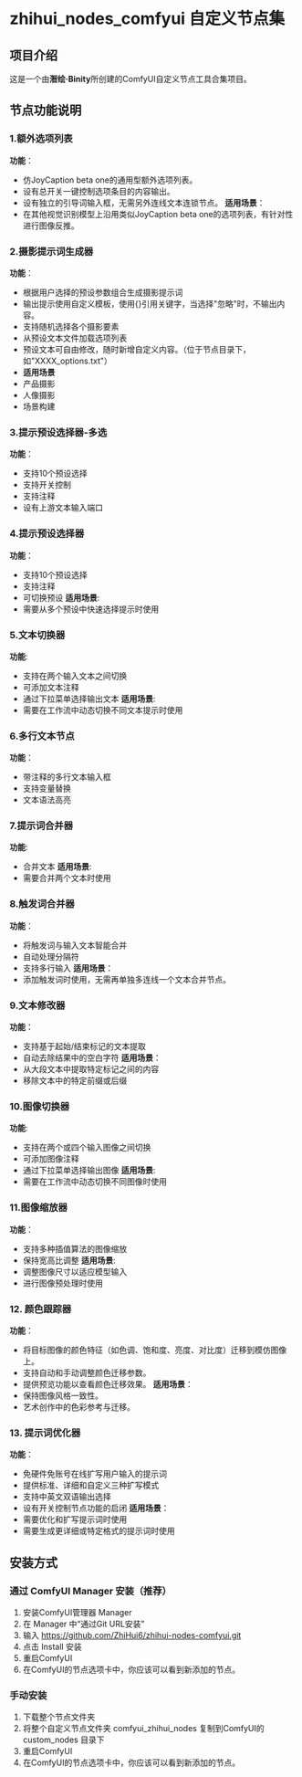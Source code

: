 # zhihui_nodes_comfyui 自定义节点集

## 项目介绍
这是一个由**潪绘·Binity**所创建的ComfyUI自定义节点工具合集项目。

## 节点功能说明
### 1.额外选项列表
**功能**：
- 仿JoyCaption beta one的通用型额外选项列表。
- 设有总开关一键控制选项条目的内容输出。
- 设有独立的引导词输入框，无需另外连线文本连锁节点。
**适用场景**：
- 在其他视觉识别模型上沿用类似JoyCaption beta one的选项列表，有针对性进行图像反推。

### 2.摄影提示词生成器
**功能**：
- 根据用户选择的预设参数组合生成摄影提示词
- 输出提示使用自定义模板，使用{}引用关键字，当选择"忽略"时，不输出内容。
- 支持随机选择各个摄影要素
- 从预设文本文件加载选项列表 
- 预设文本可自由修改，随时新增自定义内容。（位于节点目录下，如"XXXX_options.txt"）
- **适用场景**
- 产品摄影
- 人像摄影
- 场景构建

### 3.提示预设选择器-多选
**功能**：
- 支持10个预设选择
- 支持开关控制
- 支持注释
- 设有上游文本输入端口

### 4.提示预设选择器
**功能**：
- 支持10个预设选择
- 支持注释
- 可切换预设
**适用场景**: 
- 需要从多个预设中快速选择提示时使用

### 5.文本切换器
**功能**:
- 支持在两个输入文本之间切换
- 可添加文本注释
- 通过下拉菜单选择输出文本
**适用场景**:
- 需要在工作流中动态切换不同文本提示时使用

### 6.多行文本节点
**功能**：
- 带注释的多行文本输入框
- 支持变量替换
- 文本语法高亮

### 7.提示词合并器
**功能**: 
- 合并文本
**适用场景**: 
- 需要合并两个文本时使用

### 8.触发词合并器
**功能**：
- 将触发词与输入文本智能合并
- 自动处理分隔符
- 支持多行输入
**适用场景**：
- 添加触发词时使用，无需再单独多连线一个文本合并节点。

### 9.文本修改器
**功能**：
- 支持基于起始/结束标记的文本提取
- 自动去除结果中的空白字符
**适用场景**：
- 从大段文本中提取特定标记之间的内容
- 移除文本中的特定前缀或后缀

### 10.图像切换器
**功能**:
- 支持在两个或四个输入图像之间切换
- 可添加图像注释
- 通过下拉菜单选择输出图像
**适用场景**:
- 需要在工作流中动态切换不同图像时使用

### 11.图像缩放器
**功能**：
- 支持多种插值算法的图像缩放
- 保持宽高比调整
**适用场景**:
- 调整图像尺寸以适应模型输入
- 进行图像预处理时使用

### 12. 颜色跟踪器
**功能**：
- 将目标图像的颜色特征（如色调、饱和度、亮度、对比度）迁移到模仿图像上。
- 支持自动和手动调整颜色迁移参数。
- 提供预览功能以查看颜色迁移效果。
**适用场景**：
- 保持图像风格一致性。
- 艺术创作中的色彩参考与迁移。

### 13. 提示词优化器
**功能**：
- 免硬件免账号在线扩写用户输入的提示词
- 提供标准、详细和自定义三种扩写模式
- 支持中英文双语输出选择
- 设有开关控制节点功能的启闭
**适用场景**：
- 需要优化和扩写提示词时使用
- 需要生成更详细或特定格式的提示词时使用

## 安装方式
### 通过 ComfyUI Manager 安装（推荐）
1. 安装ComfyUI管理器 Manager
2. 在 Manager 中“通过Git URL安装”
3. 输入 https://github.com/ZhiHui6/zhihui-nodes-comfyui.git
4. 点击 Install 安装
5. 重启ComfyUI
6. 在ComfyUI的节点选项卡中，你应该可以看到新添加的节点。

### 手动安装
1. 下载整个节点文件夹
2. 将整个自定义节点文件夹 comfyui_zhihui_nodes 复制到ComfyUI的 custom_nodes 目录下
3. 重启ComfyUI
4. 在ComfyUI的节点选项卡中，你应该可以看到新添加的节点。
